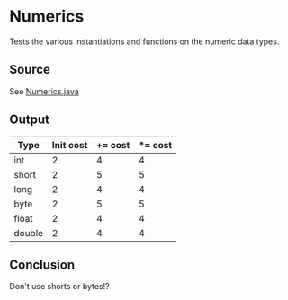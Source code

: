 # Numerics

Tests the various instantiations and functions on the numeric data types.

## Source
See [Numerics.java](../../../bytecode/DataTypes/Numerics.java)

## Output

| Type | Init cost | += cost | *= cost |
| --- | --- | --- | --- |
| int  | 2  | 4 | 4 |
| short | 2 | 5 | 5 |
| long | 2 | 4 | 4 |
| byte | 2 | 5 | 5 |
| float | 2 | 4 | 4 |
| double | 2 | 4 | 4|

## Conclusion
Don't use shorts or bytes!?
